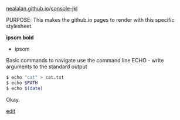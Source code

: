 [nealalan.github.io](https://nealalan.github.io)/[console-jkl](https://nealalan.github.io/console-jkl)

PURPOSE: This makes the github.io pages to render with this specific stylesheet.

**ipsom bold**
- ipsom

Basic commands to navigate use the command line
ECHO - write arguments to the standard output
```bash
$ echo "cat" > cat.txt
$ echo $PATH
$ echo $(date)
```
Okay.

[edit](https://github.com/nealalan/console-jkl/edit/master/README.md)
